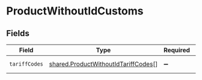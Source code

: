 # ProductWithoutIdCustoms


## Fields

| Field                                                                                             | Type                                                                                              | Required                                                                                          | Description                                                                                       |
| ------------------------------------------------------------------------------------------------- | ------------------------------------------------------------------------------------------------- | ------------------------------------------------------------------------------------------------- | ------------------------------------------------------------------------------------------------- |
| `tariffCodes`                                                                                     | [shared.ProductWithoutIdTariffCodes](../../../sdk/models/shared/productwithoutidtariffcodes.md)[] | :heavy_minus_sign:                                                                                | Array of tariff codes                                                                             |